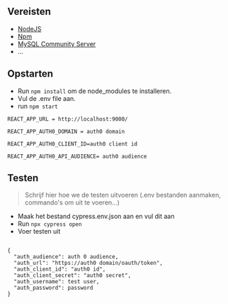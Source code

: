 ## Vereisten

- [NodeJS](https://nodejs.org)
- [Npm](https://www.npmjs.com/)
- [MySQL Community Server](https://dev.mysql.com/downloads/mysql/)
- ...


## Opstarten

- Run `npm install` om de node_modules te installeren.
- Vul de .env file aan.
- run  `npm start`

```
REACT_APP_URL = http://localhost:9000/

REACT_APP_AUTH0_DOMAIN = auth0 domain

REACT_APP_AUTH0_CLIENT_ID=auth0 client id

REACT_APP_AUTH0_API_AUDIENCE= auth0 audience
```



## Testen

> Schrijf hier hoe we de testen uitvoeren (.env bestanden aanmaken, commando's om uit te voeren...)

- Maak het bestand cypress.env.json aan en vul dit aan
- Run `npx cypress open`
- Voer testen uit

```

{
  "auth_audience": auth 0 audience,
  "auth_url": "https://auth0 domain/oauth/token",
  "auth_client_id": "auth0 id",
  "auth_client_secret": "auth0 secret",
  "auth_username": test user,
  "auth_password": password
}

```